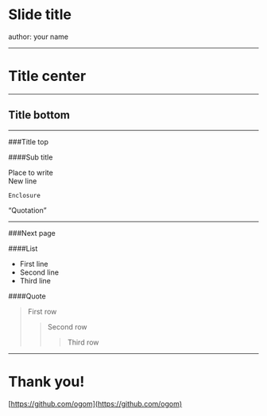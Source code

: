 Slide title
===========

author: your name

---

Title center
============

---

Title bottom
------------

---

###Title top

####Sub title

Place to write  
New line

    Enclosure

<q>Quotation</q>

---

###Next page

####List
* First line
* Second line
* Third  line

####Quote
>First row
>>Second row
>>>Third row

---

Thank you!
==========

[https://github.com/ogom](https://github.com/ogom)
